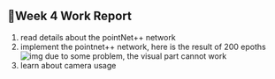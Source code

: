 ## 💼Week 4 Work Report

1. read details about the pointNet++ network
2. implement the pointnet++ network, here is the result of 200 epoths
![img](./week4/result.jpg) 
due to some problem, the visual part cannot work 
3. learn about camera usage

